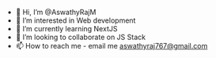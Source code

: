 - 👋 Hi, I’m @AswathyRajM
- 👀 I’m interested in Web development
- 🌱 I’m currently learning NextJS
- 💞️ I’m looking to collaborate on JS Stack
- 📫 How to reach me - email me aswathyraj767@gmail.com

<!---
AswathyRajM/AswathyRajM is a ✨ special ✨ repository because its `README.md` (this file) appears on your GitHub profile.
You can click the Preview link to take a look at your changes.
--->
